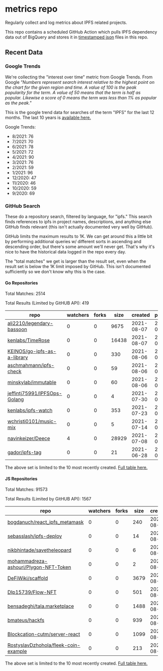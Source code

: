 # metrics repo

Regularly collect and log metrics about IPFS related projects.

This repo contains a scheduled GitHub Action which pulls IPFS dependency data out of BigQuery and stores it 
in [timestamped json](./logs) files in this repo.

## Recent Data

### Google Trends

We're collecting the "interest over time" metric from Google Trends. From Google *"Numbers 
represent search interest relative to the highest point on the chart for the given region and 
time. A value of 100 is the peak popularity for the term. A value of 50 means that the term is 
half as popular. Likewise a score of 0 means the term was less than 1% as popular as the peak."*

This is the google trend data for searches of the term "IPFS" for the
last 12 months. The last 10 years is [available here.](./results/google-trends.md)



Google Trends:
*  8/2021: 76
*  7/2021: 70
*  6/2021: 78
*  5/2021: 72
*  4/2021: 90
*  3/2021: 76
*  2/2021: 59
*  1/2021: 96
*  12/2020: 47
*  11/2020: 46
*  10/2020: 59
*  9/2020: 69

### GitHub Search

These do a repository search, filtered by language, for "ipfs." This search
finds references to ipfs in project names, descriptions, and anything else
GitHub finds relevant (this isn't actually documented very well by GitHub).

GitHub limits the maximum results to 1K. We can get around this a little bit
by performing additional queries w/ different sorts in ascending and descending
order, but there's some amount we'll never get. That's why it's nice to have
the historical data logged in the repo every day.

The "total matches" we get is larger than the result set, even when the result
set is below the 1K limit imposed by GitHub. This isn't documented sufficiently
so we don't know why this is the case.

#### Go Repositories

Total Matches: 2514

Total Results (Limited by GitHUB API): 419

| repo | watchers | forks | size | created | pushed |
| ---- | -------- | ----- | ---- | ------- | ------ |
| [ali2210/legendary-bassoon](https://github.com/ali2210/legendary-bassoon)| 0 | 0 | 9675| 2021-08-07 | 2021-08-08 |
| [kenlabs/TimeRose](https://github.com/kenlabs/TimeRose)| 0 | 0 | 16438| 2021-08-07 | 2021-08-12 |
| [KEINOS/go-ipfs-as-a-library](https://github.com/KEINOS/go-ipfs-as-a-library)| 0 | 0 | 330| 2021-08-06 | 2021-08-06 |
| [aschmahmann/ipfs-check](https://github.com/aschmahmann/ipfs-check)| 0 | 0 | 59| 2021-08-06 | 2021-08-06 |
| [minskylab/immutable](https://github.com/minskylab/immutable)| 0 | 0 | 60| 2021-08-06 | 2021-08-09 |
| [jeffintj75991/IPFSOps-Golang](https://github.com/jeffintj75991/IPFSOps-Golang)| 0 | 0 | 4| 2021-07-30 | 2021-07-30 |
| [kenlabs/ipfs-watch](https://github.com/kenlabs/ipfs-watch)| 0 | 0 | 353| 2021-07-23 | 2021-08-12 |
| [wchristi0101/music-mix](https://github.com/wchristi0101/music-mix)| 0 | 0 | 5| 2021-07-14 | 2021-07-15 |
| [navinkeizer/Deece](https://github.com/navinkeizer/Deece)| 4 | 0 | 28929| 2021-07-08 | 2021-07-14 |
| [gador/ipfs-tag](https://github.com/gador/ipfs-tag)| 0 | 0 | 21| 2021-06-28 | 2021-06-29 |


The above set is limited to the 10 most recently created. 
[Full table here.](./results/repo_search_go.md)

#### JS Repositories

Total Matches: 91573

Total Results (Limited by GitHUB API): 1567

| repo | watchers | forks | size | created | pushed |
| ---- | -------- | ----- | ---- | ------- | ------ |
| [bogdanuch/react_ipfs_metamask](https://github.com/bogdanuch/react_ipfs_metamask)| 0 | 0 | 240| 2021-08-10 | 2021-08-12 |
| [sebasslash/ipfs-deploy](https://github.com/sebasslash/ipfs-deploy)| 0 | 0 | 14| 2021-08-10 | 2021-08-10 |
| [nikbhintade/savetheleopard](https://github.com/nikbhintade/savetheleopard)| 0 | 0 | 6| 2021-08-07 | 2021-08-07 |
| [mohammadreza-ashouri/Plygon-NFT-Token](https://github.com/mohammadreza-ashouri/Plygon-NFT-Token)| 0 | 0 | 2| 2021-08-07 | 2021-08-07 |
| [DeFiWiki/scaffold](https://github.com/DeFiWiki/scaffold)| 0 | 0 | 3679| 2021-08-06 | 2021-08-12 |
| [DIp15739/Flow-NFT](https://github.com/DIp15739/Flow-NFT)| 0 | 0 | 501| 2021-08-06 | 2021-08-09 |
| [bensadeghi/tala.marketplace](https://github.com/bensadeghi/tala.marketplace)| 0 | 0 | 1488| 2021-08-06 | 2021-08-07 |
| [bmateus/hackfs](https://github.com/bmateus/hackfs)| 0 | 0 | 939| 2021-08-06 | 2021-08-09 |
| [Blockcation-cutm/server-react](https://github.com/Blockcation-cutm/server-react)| 0 | 0 | 1099| 2021-08-05 | 2021-08-05 |
| [RostyslavDzhohola/fleek-coin-example](https://github.com/RostyslavDzhohola/fleek-coin-example)| 0 | 0 | 213| 2021-08-05 | 2021-08-05 |


The above set is limited to the 10 most recently created. 
[Full table here.](./results/repo_search_js.md)
